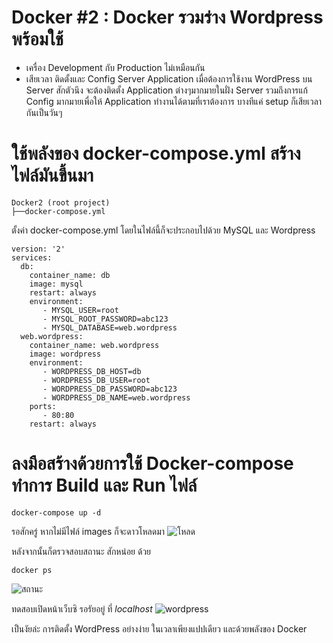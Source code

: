 # Docker #2 : Docker รวมร่าง Wordpress พร้อมใช้

- เครื่อง Development กับ Production ไม่เหมือนกัน 
- เสียเวลา ติดตั้งและ Config Server Application เมื่อต้องการใช้งาน WordPress บน Server สักตัวนึง จะต้องติดตั้ง Application ต่างๆมากมายในฝั่ง Server รวมถึงการแก้ Config มากมายเพื่อให้ Application ทำงานได้ตามที่เราต้องการ บางทีแค่ setup ก็เสียเวลากันเป็นวันๆ

# ใช้พลังของ docker-compose.yml สร้างไฟล์มันขึ้นมา
`````
Docker2 (root project)
├──docker-compose.yml
``````

ตั้งค่า docker-compose.yml โดยในไฟล์นี้ก็จะประกอบไปด้วย MySQL และ Wordpress
``````
version: '2'
services:
  db:
    container_name: db
    image: mysql
    restart: always
    environment:
       - MYSQL_USER=root
       - MYSQL_ROOT_PASSWORD=abc123
       - MYSQL_DATABASE=web.wordpress
  web.wordpress:
    container_name: web.wordpress
    image: wordpress
    environment:
       - WORDPRESS_DB_HOST=db
       - WORDPRESS_DB_USER=root
       - WORDPRESS_DB_PASSWORD=abc123
       - WORDPRESS_DB_NAME=web.wordpress
    ports:
       - 80:80
    restart: always
``````

# ลงมือสร้างด้วยการใช้ Docker-compose ทำการ Build และ Run ไฟล์
``````
docker-compose up -d
``````
รอสักครู่ หากไม่มีไฟล์ images ก็จะดาวโหลดมา
![โหลด](..//asset/img/docker-lab2-1.png)

หลังจากนั้นก็ตรวจสอบสถานะ สักหน่อย ด้วย
``````
docker ps
``````
![สถานะ](..//asset/img/docker-lab2-2.png)

ทดสอบเปิดหน้าเว็บซิ รอรัยอยู่ ที่ *localhost*
![wordpress](..//asset/img/docker-lab2-3.png)

เป็นงัยล่ะ การติดตั้ง WordPress อย่างง่าย ในเวลาเพียงแปปเดียว และด้วยพลังของ Docker 
